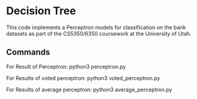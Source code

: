 # Decision Tree

This code implements a Perceptron models for classification on the bank datasets as part of the CS5350/6350 coursework at the University of Utah.

## Commands

For Result of Perceptron:
python3 perceptron.py

For Results of voted perceptron:
python3 voted_perceptron.py

For Results of average perceptron:
python3 average_perceptron.py